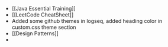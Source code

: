 - [[Java Essential Training]]
- [[LeetCode CheatSheet]]
- Added some github themes in logseq, added heading color in custom.css theme section
- [[Design Patterns]]
-